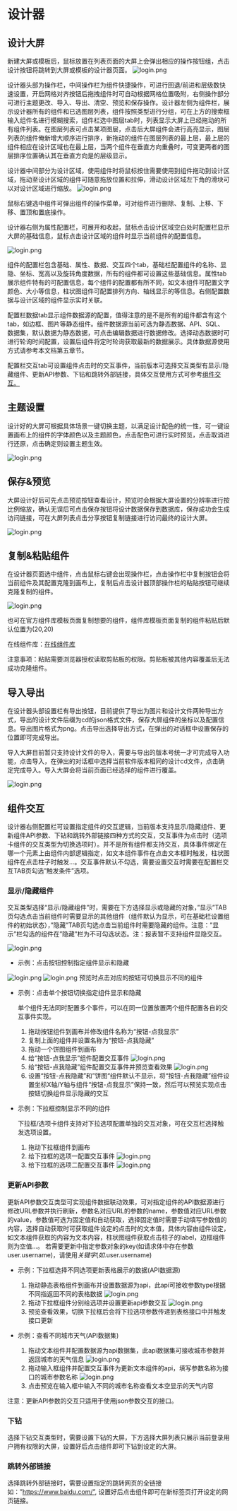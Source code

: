 # 设计器

## 设计大屏

新建大屏或模板后，鼠标放置在列表页面的大屏上会弹出相应的操作按钮组，点击设计按钮将跳转到大屏或模板的设计器页面。
![login.png](../.vuepress/public/start/s1.png)

设计器头部为操作栏，中间操作栏为组件快捷操作，可进行回退/前进和层级数快速设置，开启网格对齐按钮后拖拽组件时可自动根据网格位置吸附，右侧操作部分可进行主题更改、导入、导出、清空、预览和保存操作。设计器左侧为组件栏，展示设计器所有的组件和已选图层列表，组件按照类型进行分组，可在上方的搜索框输入组件名进行模糊搜索，组件栏选中图层tab时，列表显示大屏上已经拖动的所有组件列表。在图层列表可点击某项图层，点击后大屏组件会进行高亮显示，图层列表的组件俺新增大顺序进行排序，新拖动的组件在图层列表的最上层，最上层的组件相应在设计区域也在最上层，当两个组件在垂直方向重叠时，可变更两者的图层排序位置确认其在垂直方向是的层级显示。

设计器中间部分为设计区域，使用组件时将鼠标按住需要使用到组件拖动到设计区域，拖动至设计区域的组件可随意拖放位置和拉伸，滑动设计区域左下角的滑块可以对设计区域进行缩放。
![login.png](../.vuepress/public/start/manage/n3.png)

鼠标右键选中组件可弹出组件的操作菜单，可对组件进行删除、复制、上移、下移、置顶和置底操作。

设计器右侧为属性配置栏，可展开和收起，鼠标点击设计区域空白处时配置栏显示大屏的基础信息，鼠标点击设计区域的组件时显示当前组件的配置信息。

![login.png](../.vuepress/public/start/manage/n4.png)

组件的配置栏包含基础、属性、数据、交互四个tab，基础栏配置组件的名称、显隐、坐标、宽高以及旋转角度数据，所有的组件都可设置这些基础信息。属性tab展示组件特有的可配置信息，每个组件的配置都有所不同，如文本组件可配置文字颜色、大小等信息，柱状图组件可配置排列方向、轴线显示的等信息。右侧配置数据与设计区域的组件显示实时关联。

配置栏数据tab显示组件数据源的配置，值得注意的是不是所有的组件都含有这个tab，如边框、图片等静态组件。组件数据源当前可选为静态数据、API、SQL、数据集，默认数据为静态数据，可点击编辑数据进行数据修改。选择动态数据时可进行轮询时间配置，设置后组件将定时轮询获取最新的数据展示。具体数据源使用方式请参考本文档第五章节。

配置栏交互tab可设置组件点击时的交互事件，当前版本可选择交互类型有显示/隐藏组件、更新API参数、下钻和跳转外部链接，具体交互使用方式可参考[组件交互。](#组件交互)

## 主题设置

设计好的大屏可根据具体场景一键切换主题，以满足设计配色的统一性，可一键设置画布上的组件的字体颜色以及主题颜色，点击配色可进行实时预览，点击取消进行还原，点击确定则设置主题生效。

![login.png](../.vuepress/public/start/manage/n5.png)

## 保存&预览

大屏设计好后可先点击预览按钮查看设计，预览时会根据大屏设置的分辨率进行按比例缩放，确认无误后可点击保存按钮将设计数据保存到数据库，保存成功会生成访问链接，可在大屏列表点击分享按钮复制链接进行访问最终的设计大屏。

![login.png](../.vuepress/public/start/manage/n7.png)


## 复制&粘贴组件

在设计器页面选中组件，点击鼠标右键会出现操作栏，点击操作栏中复制按钮会将当前组件及其配置克隆到画布上，复制后点击设计器顶部操作栏的粘贴按钮可继续克隆复制的组件。

![login.png](../.vuepress/public/start/s6.png)

也可在官方组件库模板页面复制想要的组件，组件库模板页面复制的组件粘贴后默认位置为(20,20)

在线组件库：[在线组件库](http://pro.icelery.fun/template?tab=component)

注意事项：粘贴需要浏览器授权读取剪贴板的权限。剪贴板被其他内容覆盖后无法成功克隆组件。


## 导入导出

在设计器头部设置栏有导出按钮，目前提供了导出为图片和设计文件两种导出方式，导出的设计文件后缀为cd的json格式文件，保存大屏组件的坐标以及配置信息。导出图片格式为png。点击导出选择导出方式，在弹出的对话框中设置保存的位置即可完成导出。

导入大屏目前暂只支持设计文件的导入，需要与导出的版本号统一才可完成导入功能，点击导入，在弹出的对话框中选择当前软件版本相同的设计cd文件，点击确定完成导入。导入大屏会将当前页面已经选择的组件进行覆盖。

![login.png](../.vuepress/public/start/manage/n8.png)

## 组件交互

设计器右侧配置栏可设置指定组件的交互逻辑，当前版本支持显示/隐藏组件、更新组件API参数、下钻和跳转外部链接四种方式的交互，交互事件为点击时（选项卡组件的交互类型为切换选项时）。并不是所有组件都支持交互，具体事件绑定在哪一个元素上由组件内部逻辑指定，如文本组件事件在点击文本框时触发，柱状图组件在点击柱子时触发...。交互事件默认不勾选，需要设置交互时需要在配置栏交互TAB页勾选”触发条件”选项。

### 显示/隐藏组件

交互类型选择“显示/隐藏组件”时，需要在下方选择显示或隐藏的对象，”显示”TAB页勾选点击当前组件时需要显示的其他组件（组件默认为显示，可在基础栏设置组件的初始状态），”隐藏”TAB页勾选点击当前组件时需要隐藏的组件。注意：”显示”栏勾选的组件在”隐藏”栏为不可勾选状态。注：报表暂不支持组件显隐交互。

![login.png](../.vuepress/public/start/manage/n9.png)

* 示例：点击按钮控制指定组件显示和隐藏

![login.png](../.vuepress/public/start/design/int-act1.png)
![login.png](../.vuepress/public/start/design/int-act2.png)
预览时点击对应的按钮可切换显示不同的组件


* 示例：点击单个按钮切换指定组件显示和隐藏

     单个组件无法同时配置多个事件，可以在同一位置放置两个组件配置各自的交互事件实现。

  1. 拖动按钮组件到画布并修改组件名称为“按钮-点我显示”
  2. 复制上面的组件并设置名称为“按钮-点我隐藏”
  3. 拖动一个饼图组件到画布
  4. 给“按钮-点我显示”组件配置交互事件
![login.png](../.vuepress/public/start/design/int-act3.png)
  5. 给“按钮-点我隐藏”组件配置交互事件并预览查看效果
![login.png](../.vuepress/public/start/design/int-act4.png)
  6. 设置“按钮-点我隐藏”和”饼图“组件默认不显示，将“按钮-点我隐藏”组件设置坐标X轴/Y轴与组件“按钮-点我显示”保持一致，然后可以预览实现点击按钮切换组件显示隐藏的交互


* 示例：下拉框控制显示不同的组件

     下拉框/选项卡组件支持对下拉选项配置单独的交互对象，可在交互栏选择触发选项设置。

  1. 拖动下拉框组件到画布
  2. 给下拉框的选项一配置交互事件
     ![login.png](../.vuepress/public/start/design/int-act-se1.png)
  3. 给下拉框的选项二配置交互事件
     ![login.png](../.vuepress/public/start/design/int-act-se2.png)


### 更新API参数

更新API参数交互类型可实现组件数据联动效果，可对指定组件的API数据源进行修改URL参数并执行刷新，参数名对应URL的参数的name，参数值对应URL参数的value，参数值可选为固定值和自动获取，选择固定值时需要手动填写参数值的内容，选择自动获取时可获取组件设定的点击时的文本值，具体内容由组件设定，如文本组件获取的内容为文本内容，柱状图组件获取点击柱子的label，边框组件则为空值...。
若需要更新中指定参数对象的key(如请求体中存在参数user.username)，请使用$关键字(如$.user.username)

* 示例：下拉框选择不同选项更新表格展示的数据(API数据源)
  1. 拖动静态表格组件到画布并设置数据源为api，此api可接收参数type根据不同指返回不同的表格数据
  ![login.png](../.vuepress/public/start/design/int-act-api1.png)
  2. 拖动下拉框组件分别给选项并设置更新api参数交互
  ![login.png](../.vuepress/public/start/design/int-act-api2.png)
  3. 预览查看效果，切换下拉框后会将下拉选项参数传递到表格接口中并触发接口更新


* 示例：查看不同城市天气(API数据集)
  1. 拖动文本组件并配置数据源为api数据集，此api数据集可接收城市参数并返回城市的天气信息
     ![login.png](../.vuepress/public/start/design/int-act-set1.png)
  2. 拖动输入框组件并配置交互事件为更新文本组件的api，填写参数名称为接口的城市参数名称
     ![login.png](../.vuepress/public/start/design/int-act-set2.png)
  3. 点击预览在输入框中输入不同的城市名称查看文本空显示的天气内容

注意：更新API参数的交互只适用于使用json参数交互的接口。

### 下钻

选择下钻交互类型时，需要设置下钻的大屏，下方选择大屏列表只展示当前登录用户拥有权限的大屏，设置好后点击组件即可下钻到设定的大屏。

### 跳转外部链接

选择跳转外部链接时，需要设置指定的跳转网页的全链接如：”https://www.baidu.com/”, 设置好后点击组件即可在新标签页打开设定的网页链接。
